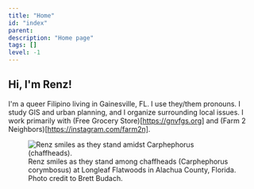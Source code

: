 ```yaml
---
title: "Home"
id: "index"
parent: 
description: "Home page"
tags: []
level: -1
---
```


## Hi, I'm Renz!

I'm a queer Filipino living in Gainesville, FL. I use they/them pronouns. I study GIS and urban planning, and I organize surrounding local issues. I work primarily with (Free Grocery Store)[https://gnvfgs.org] and (Farm 2 Neighbors)[https://instagram.com/farm2n].

<figure>
    <img src="media/renz-in-carphephorus.jpg" alt="Renz smiles as they stand amidst Carphephorus (chaffheads).">
    <figcaption>Renz smiles as they stand among chaffheads (Carphephorus corymbosus) at Longleaf Flatwoods in Alachua County, Florida. Photo credit to Brett Budach.</figcaption>
</figure>